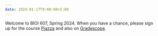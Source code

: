 ```yaml
---
date: 2024-01-17T9:00:00+5:00
---
```


Welcome to BIOI 607, Spring 2024. When you have a chance, please sign up for the course
[Piazza](https://piazza.com/umd/spring2024/bioi607) and also on [Gradescope](https://www.gradescope.com/courses/720443).

